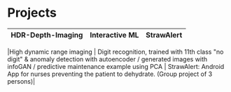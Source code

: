 # Projects

HDR-Depth-Imaging           |  Interactive ML      |   StrawAlert
:-------------------------:|:-------------------------:|:-------------------------:

|High dynamic range imaging    | Digit recognition, trained with 11th class "no digit" & anomaly detection with autoencoder / generated images with infoGAN / predictive maintenance example using PCA | StrawAlert: Android App for nurses preventing the patient to dehydrate. (Group project of 3 persons)|





